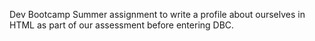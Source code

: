 Dev Bootcamp Summer assignment to write a profile about ourselves in HTML as part of our assessment before entering DBC.